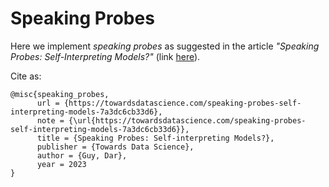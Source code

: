 # Speaking Probes

Here we implement *speaking probes* as suggested in the article *"Speaking Probes: Self-Interpreting Models?"* (link [here](https://medium.com/towards-data-science/speaking-probes-self-interpreting-models-7a3dc6cb33d6)).

Cite as:
```
@misc{speaking_probes,
      url = {https://towardsdatascience.com/speaking-probes-self-interpreting-models-7a3dc6cb33d6},
      note = {\url{https://towardsdatascience.com/speaking-probes-self-interpreting-models-7a3dc6cb33d6}},
      title = {Speaking Probes: Self-interpreting Models?},
      publisher = {Towards Data Science},
      author = {Guy, Dar},
      year = 2023
}
```